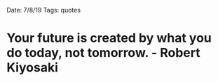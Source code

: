 
Date: 7/8/19
Tags: quotes

# Your future is created by what you do today, not tomorrow. - Robert Kiyosaki